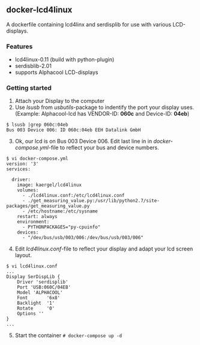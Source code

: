 ## docker-lcd4linux

A dockerfile containing lcd4linx and serdisplib for use with various LCD-displays.  

### Features

* lcd4linux-0.11 (build with python-plugin)
* serdisblib-2.01
* supports Alphacool LCD-displays

### Getting started

1. Attach your Display to the computer
2. Use _lsusb_ from _usbutils_-package to indentify the port your display uses. (Example: Alphacool-lcd has VENDOR-ID: **060c** and Device-ID: **04eb**)
```
$ lsusb |grep 060c:04eb
Bus 003 Device 006: ID 060c:04eb EEH Datalink GmbH 
```
3. Ok, our lcd is on Bus 003 Device 006. Edit last line in in _docker-compose.yml_-file to reflect your bus and device numbers.
```
$ vi docker-compose.yml
version: '3'
services:

  driver:
    image: kaergel/lcd4linux
    volumes:
      - ./lcd4linux.conf:/etc/lcd4linux.conf
      - ./get_measuring_value.py:/usr/lib/python2.7/site-packages/get_measuring_value.py
      - /etc/hostname:/etc/sysname
    restart: always
    environment:
      - PYTHONPACKAGES="py-cpuinfo"
    devices:
      - "/dev/bus/usb/003/006:/dev/bus/usb/003/006"
```
4. Edit _lcd4linux.conf_-file to reflect your display and adapt your lcd screen layout.
```
$ vi lcd4linux.conf
...
Display SerDispLib {
    Driver 'serdisplib'
    Port 'USB:060C/04EB'
    Model 'ALPHACOOL'
    Font       '6x8'
    Backlight  '1'
    Rotate     '0'
    Options ''
}
...
```
5. Start the container
```# docker-compose up -d``` 
